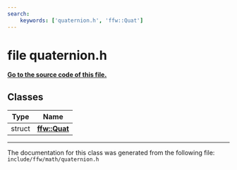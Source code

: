 ```yaml
---
search:
    keywords: ['quaternion.h', 'ffw::Quat']
---
```


# file quaternion.h

**[Go to the source code of this file.](quaternion_8h_source.md)**
## Classes

|Type|Name|
|-----|-----|
|struct|[**ffw::Quat**](structffw_1_1_quat.md)|




----------------------------------------
The documentation for this class was generated from the following file: `include/ffw/math/quaternion.h`
